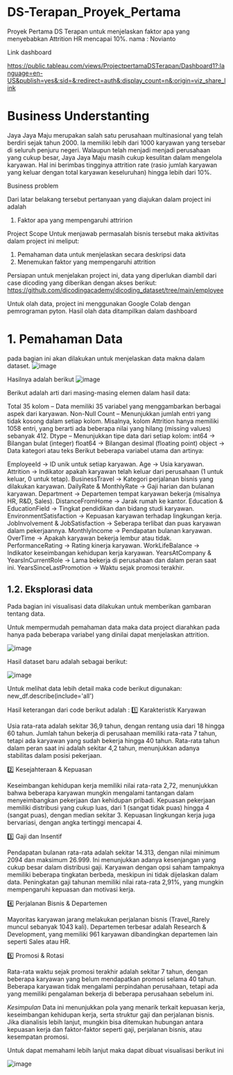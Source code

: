 # DS-Terapan_Proyek_Pertama
Proyek Pertama DS Terapan untuk menjelaskan faktor apa yang menyebabkan Attrition HR mencapai 10%. 
nama : Novianto

Link dashboard

https://public.tableau.com/views/ProjectpertamaDSTerapan/Dashboard1?:language=en-US&publish=yes&:sid=&:redirect=auth&:display_count=n&:origin=viz_share_link

# Business Understanting
Jaya Jaya Maju merupakan salah satu perusahaan multinasional yang telah berdiri sejak tahun 2000. Ia memiliki lebih dari 1000 karyawan yang tersebar di seluruh penjuru negeri. Walaupun telah menjadi menjadi perusahaan yang cukup besar, Jaya Jaya Maju masih cukup kesulitan dalam mengelola karyawan. Hal ini berimbas tingginya attrition rate (rasio jumlah karyawan yang keluar dengan total karyawan keseluruhan) hingga lebih dari 10%.

Business problem

Dari latar belakang tersebut pertanyaan yang diajukan dalam project ini adalah
1. Faktor apa yang mempengaruhi attririon

Project Scope
Untuk menjawab permasalah bisnis tersebut maka aktivitas dalam project ini meliput:

1. Pemahaman data untuk menjelaskan secara deskripsi data
2. Menemukan faktor yang mempengaruhi attrition

Persiapan
untuk menjelakan project ini, data yang diperlukan diambil dari case dicoding yang diberikan dengan akses berikut: https://github.com/dicodingacademy/dicoding_dataset/tree/main/employee

Untuk olah data, project ini menggunakan Google Colab dengan pemrograman pyton.
Hasil olah data ditampilkan dalam dashboard

# 1. Pemahaman Data
pada bagian ini akan dilakukan untuk menjelaskan data makna dalam dataset.
![image](https://github.com/user-attachments/assets/d6bdb57a-b644-4f3d-8e5f-2fe5bbd5c7a8)

Hasilnya adalah berikut
![image](https://github.com/user-attachments/assets/19b1081b-55a1-40d2-bea7-57d1dc7d06f1)

Berikut adalah arti dari masing-masing elemen dalam hasil data:

Total 35 kolom – Data memiliki 35 variabel yang menggambarkan berbagai aspek dari karyawan.
Non-Null Count – Menunjukkan jumlah entri yang tidak kosong dalam setiap kolom. Misalnya, kolom Attrition hanya memiliki 1058 entri, yang berarti ada beberapa nilai yang hilang (missing values) sebanyak 412.
Dtype – Menunjukkan tipe data dari setiap kolom:
int64 → Bilangan bulat (integer)
float64 → Bilangan desimal (floating point)
object → Data kategori atau teks
Berikut beberapa variabel utama dan artinya:

EmployeeId → ID unik untuk setiap karyawan.
Age → Usia karyawan.
Attrition → Indikator apakah karyawan telah keluar dari perusahaan (1 untuk keluar, 0 untuk tetap).
BusinessTravel → Kategori perjalanan bisnis yang dilakukan karyawan.
DailyRate & MonthlyRate → Gaji harian dan bulanan karyawan.
Department → Departemen tempat karyawan bekerja (misalnya HR, R&D, Sales).
DistanceFromHome → Jarak rumah ke kantor.
Education & EducationField → Tingkat pendidikan dan bidang studi karyawan.
EnvironmentSatisfaction → Kepuasan karyawan terhadap lingkungan kerja.
JobInvolvement & JobSatisfaction → Seberapa terlibat dan puas karyawan dalam pekerjaannya.
MonthlyIncome → Pendapatan bulanan karyawan.
OverTime → Apakah karyawan bekerja lembur atau tidak.
PerformanceRating → Rating kinerja karyawan.
WorkLifeBalance → Indikator keseimbangan kehidupan kerja karyawan.
YearsAtCompany & YearsInCurrentRole → Lama bekerja di perusahaan dan dalam peran saat ini.
YearsSinceLastPromotion → Waktu sejak promosi terakhir.

## 1.2. Eksplorasi data
Pada bagian ini visualisasi data dilakukan untuk memberikan gambaran tentang data.

Untuk mempermudah pemahaman data maka data project diarahkan pada hanya pada beberapa variabel yang dinilai dapat menjelaskan attrition.

![image](https://github.com/user-attachments/assets/eaf45923-cd2f-4ece-a440-044ce631dfa9)

Hasil dataset baru adalah sebagai berikut:

![image](https://github.com/user-attachments/assets/835f2eb1-fa3c-496f-a8be-f01e3805b628)

Untuk melihat data lebih detail maka code berikut digunakan:
new_df.describe(include='all')

Hasil keterangan dari code berikut adalah :
1️⃣ Karakteristik Karyawan

Usia rata-rata adalah sekitar 36,9 tahun, dengan rentang usia dari 18 hingga 60 tahun.
Jumlah tahun bekerja di perusahaan memiliki rata-rata 7 tahun, tetapi ada karyawan yang sudah bekerja hingga 40 tahun.
Rata-rata tahun dalam peran saat ini adalah sekitar 4,2 tahun, menunjukkan adanya stabilitas dalam posisi pekerjaan.

2️⃣ Kesejahteraan & Kepuasan

Keseimbangan kehidupan kerja memiliki nilai rata-rata 2,72, menunjukkan bahwa beberapa karyawan mungkin mengalami tantangan dalam menyeimbangkan pekerjaan dan kehidupan pribadi.
Kepuasan pekerjaan memiliki distribusi yang cukup luas, dari 1 (sangat tidak puas) hingga 4 (sangat puas), dengan median sekitar 3.
Kepuasan lingkungan kerja juga bervariasi, dengan angka tertinggi mencapai 4.

3️⃣ Gaji dan Insentif

Pendapatan bulanan rata-rata adalah sekitar 14.313, dengan nilai minimum 2094 dan maksimum 26.999. Ini menunjukkan adanya kesenjangan yang cukup besar dalam distribusi gaji.
Karyawan dengan opsi saham tampaknya memiliki beberapa tingkatan berbeda, meskipun ini tidak dijelaskan dalam data.
Peningkatan gaji tahunan memiliki nilai rata-rata 2,91%, yang mungkin mempengaruhi kepuasan dan motivasi kerja.

4️⃣ Perjalanan Bisnis & Departemen

Mayoritas karyawan jarang melakukan perjalanan bisnis (Travel_Rarely muncul sebanyak 1043 kali).
Departemen terbesar adalah Research & Development, yang memiliki 961 karyawan dibandingkan departemen lain seperti Sales atau HR.

5️⃣ Promosi & Rotasi

Rata-rata waktu sejak promosi terakhir adalah sekitar 7 tahun, dengan beberapa karyawan yang belum mendapatkan promosi selama 40 tahun.
Beberapa karyawan tidak mengalami perpindahan perusahaan, tetapi ada yang memiliki pengalaman bekerja di beberapa perusahaan sebelum ini.

*Kesimpulan*
Data ini menunjukkan pola yang menarik terkait kepuasan kerja, keseimbangan kehidupan kerja, serta struktur gaji dan perjalanan bisnis. Jika dianalisis lebih lanjut, mungkin bisa ditemukan hubungan antara kepuasan kerja dan faktor-faktor seperti gaji, perjalanan bisnis, atau kesempatan promosi.

Untuk dapat memahami lebih lanjut maka dapat dibuat visualisasi berikut ini

![image](https://github.com/user-attachments/assets/76390cd9-0e06-4fb1-b129-6c22d1197d96)



